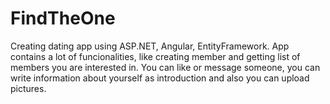 # FindTheOne
Creating dating app using ASP.NET, Angular, EntityFramework. App contains a lot of funcionalities, like creating member and getting list of members you are interested in. You can like or message someone, you can write information about yourself as introduction and also you can upload pictures.
